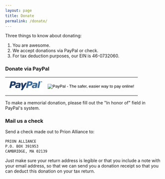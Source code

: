 ```yaml
---
layout: page
title: Donate
permalink: /donate/
---
```


Three things to know about donating:

1. You are awesome.
2. We accept donations via PayPal or check.
3. For tax deduction purposes, our EIN is 46-0732060.

### Donate via PayPal

<table class="table" border="0" cellpadding="0" cellspacing="0" width="100%">
<tr>
<td width="116"><img title="paypal" src="/media/base/paypal.png" alt="PayPal logo" width="116" height="50" /></td>
<td>
<form action="https://www.paypal.com/cgi-bin/webscr" method="post" target="_top">
<input type="hidden" name="cmd" value="_s-xclick">
<input type="hidden" name="hosted_button_id" value="8VMEHLCL4XA72">
<input type="image" src="https://www.paypalobjects.com/en_US/i/btn/btn_donateCC_LG.gif" border="0" name="submit" alt="PayPal - The safer, easier way to pay online!">
<img alt="" border="0" src="https://www.paypalobjects.com/en_US/i/scr/pixel.gif" width="1" height="1">
</form>
</td>
</tr>
</table>

To make a memorial donation, please fill out the "In honor of" field in PayPal's system.

### Mail us a check

Send a check made out to Prion Alliance to:

```
PRION ALLIANCE
P.O. BOX 391953
CAMBRIDGE, MA 02139
```

Just make sure your return address is legible or that you include a note with your email address, so that we can send you a donation receipt so that you can deduct this donation on your tax return.

